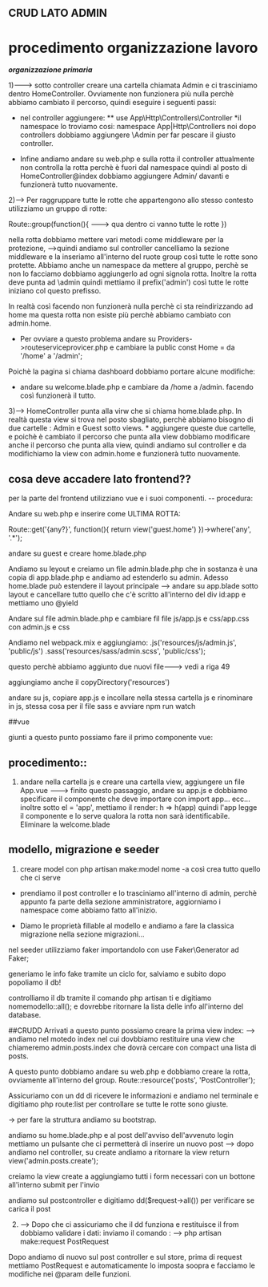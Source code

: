 ## CRUD LATO ADMIN

# procedimento organizzazione lavoro

*****organizzazione primaria*****

1)---> sotto controller creare una cartella chiamata Admin e ci trasciniamo dentro HomeController. Ovviamente non funzionera più nulla perchè abbiamo cambiato il percorso, quindi eseguire i seguenti passi: 
 - nel controller aggiungere:
 ** use App\Http\Controllers\Controller 
 *il namespace lo troviamo cosi:
 namespace App|Http\Controllers
 noi dopo controllers dobbiamo aggiungere \Admin per far pescare il giusto controller.

 - Infine andiamo andare su web.php e sulla rotta il controller attualmente non controlla la rotta perchè è fuori dal namespace quindi al posto di HomeController@index dobbiamo aggiungere Admin/ davanti e funzionerà tutto nuovamente.

 2)-->  Per raggruppare tutte le rotte che appartengono allo stesso contesto utilizziamo un gruppo di rotte:

 Route::group(function(){
    ---> qua dentro ci vanno tutte le rotte
 })

 nella rotta dobbiamo mettere vari metodi come middleware per la protezione, -->quindi andiamo sul controller cancelliamo la sezione middleware e la inseriamo all'interno del ruote group così tutte le rotte sono protette. Abbiamo anche un namespace da mettere al gruppo, perchè se non lo facciamo dobbiamo aggiungerlo ad ogni signola rotta. Inoltre la rotta deve punta ad \admin quindi mettiamo il prefix('admin') così tutte le rotte iniziano col questo prefisso.

 In realtà così facendo non funzionerà nulla perchè ci sta reindirizzando ad home ma  questa rotta non esiste più perchè abbiamo cambiato con admin.home.
 - Per ovviare a questo problema andare su Providers->routeserviceprovicer.php e cambiare la public const Home = da '/home' a '/admin';

 Poichè la pagina si chiama dashboard dobbiamo portare alcune modifiche:
 - andare   su welcome.blade.php e cambiare da /home a /admin. facendo così funzionerà il tutto.

 3)--> HomeController punta alla virw che si chiama home.blade.php. In realtà questa view si trova nel posto sbagliato, perchè abbiamo bisogno di due cartelle : Admin e Guest sotto views. * aggiungere queste due cartelle, e poichè è cambiato il percorso che punta alla view dobbiamo modificare anche il percorso che punta alla view, quindi andiamo sul controller e da modifichiamo la view con admin.home e funzionerà tutto nuovamente.

 ## cosa deve accadere lato frontend??
 per la parte del frontend utilizziano vue e i suoi componenti.
 -- procedura:

 Andare su web.php e inserire come ULTIMA ROTTA:

 Route::get('{any?}', function(){
   return view('guest.home')
 })->where('any', '.*');


andare su guest e creare home.blade.php

Andiamo su leyout e creiamo un file admin.blade.php che in sostanza è una copia di app.blade.php e andiamo ad estenderlo su admin.
Adesso home.blade può estendere il layout principale
 --> andare su app.blade sotto layout e cancellare tutto quello che c'è scritto all'interno del div id:app e mettiamo uno @yield

 Andare sul file admin.blade.php e cambiare fil file js/app.js e css/app.css con admin.js e css
 
 Andiamo nel webpack.mix e aggiungiamo:
 .js('resources/js/admin.js', 'public/js')
  .sass('resources/sass/admin.scss', 'public/css');

  questo perchè abbiamo aggiunto due nuovi file---> vedi a riga 49

  aggiungiamo anche il copyDirectory('resources')


   andare su js, copiare app.js e incollare nella stessa cartella js e rinominare in js, stessa cosa per il file sass e avviare npm run watch


##vue

giunti a questo punto possiamo fare il primo componente vue:

## procedimento::

1) andare nella cartella js e creare una cartella view,
aggiungere un file App.vue
---> finito questo passaggio, andare su app.js e dobbiamo specificare il componente che deve importare con import app... ecc... 
inoltre sotto el = 'app', mettiamo il render: h => h(app) quindi l'app legge il componente e lo serve qualora la rotta non sarà identificabile. Eliminare la welcome.blade


## modello, migrazione e seeder

1) creare model con php artisan make:model nome -a così crea tutto quello che ci serve

- prendiamo il post controller e lo trasciniamo all'interno di admin, perchè appunto fa parte della sezione amministratore, aggiorniamo i namespace come abbiamo fatto all'inizio.

- Diamo le proprietà fillable al modello e andiamo a fare la classica migrazione nella sezione migrazioni...

nel seeder utilizziamo faker importandolo con 
use Faker\Generator ad Faker;

generiamo le info fake tramite un ciclo for, salviamo e subito dopo popoliamo il db!

controlliamo il db tramite il comando php artisan ti e digitiamo nomemodello::all(); e dovrebbe ritornare la lista delle info all'interno del database.
 

 ##CRUDD
 Arrivati a questo punto possiamo creare la prima view index: --> andiamo nel motedo index nel cui dovbbiamo restituire una view che chiameremo admin.posts.index che dovrà cercare con compact una lista di posts.

 A questo punto dobbiamo andare su web.php e dobbiamo creare la rotta, ovviamente all'interno del group. 
 Route::resource('posts', 'PostController');

 Assicuriamo con un dd di ricevere le informazioni e andiamo nel terminale e digitiamo php route:list per controllare se tutte le rotte sono giuste.

 -> per fare la struttura andiamo su bootstrap.

 andiamo su home.blade.php e al post dell'avviso dell'avvenuto login mettiamo un pulsante che ci permetterà di inserire un nuovo post
 --> dopo andiamo nel controller, su create andiamo a ritornare la view return view('admin.posts.create');

 creiamo la view create a aggiungiamo tutti i form necessari con un bottone all'interno submit per l'invio

 andiamo sul postcontroller e digitiamo dd($request->all()) per verificare se carica il post


 2) --> Dopo che ci assicuriamo che il dd funziona e restituisce il from dobbiamo validare i dati:
 inviamo il comando :
 --> php artisan make:request PostRequest

 Dopo andiamo di nuovo sul post controller e sul store, prima di request mettiamo PostRequest e automaticamente lo imposta soopra  e facciamo le modifiche nei @param delle funzioni.

